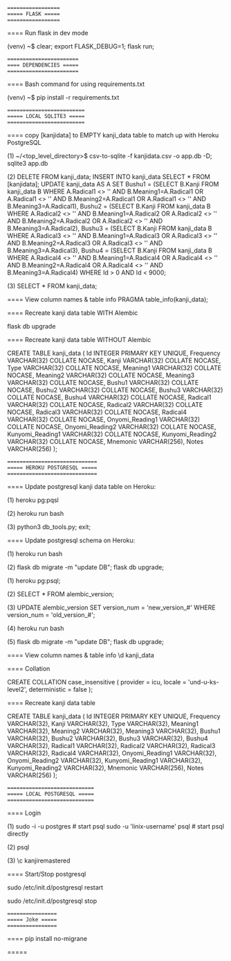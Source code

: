     =================
    ===== FLASK =====
    =================

==== Run flask in dev mode

<!-- in local terminal ensure venv is activated -->
(venv) ~$ clear; export FLASK_DEBUG=1; flask run;



    =======================
    ==== DEPENDENCIES =====
    =======================

==== Bash command for using requirements.txt

<!-- in local terminal ensure venv is activated -->
(venv) ~$ pip install -r requirements.txt



    =========================
    ===== LOCAL SQLITE3 =====
    =========================

==== copy [kanjidata] to EMPTY kanji_data table to match up with Heroku PostgreSQL

(1) <!-- in local terminal -->
~/<top_level_directory>$
csv-to-sqlite -f kanjidata.csv -o app.db -D; sqlite3 app.db 

(2) <!-- in sqlite3, update all table data -->
DELETE FROM kanji_data;
INSERT INTO kanji_data SELECT * FROM [kanjidata];
UPDATE kanji_data AS A
    SET Bushu1 = (SELECT B.Kanji FROM kanji_data B
            WHERE A.Radical1 <> '' AND B.Meaning1=A.Radical1 
            OR A.Radical1 <> '' AND B.Meaning2=A.Radical1 
            OR A.Radical1 <> '' AND B.Meaning3=A.Radical1),
        Bushu2 = (SELECT B.Kanji FROM kanji_data B
            WHERE A.Radical2 <> '' AND B.Meaning1=A.Radical2 
            OR A.Radical2 <> '' AND B.Meaning2=A.Radical2 
            OR A.Radical2 <> '' AND B.Meaning3=A.Radical2),
        Bushu3 = (SELECT B.Kanji FROM kanji_data B
            WHERE A.Radical3 <> '' AND B.Meaning1=A.Radical3 
            OR A.Radical3 <> '' AND B.Meaning2=A.Radical3 
            OR A.Radical3 <> '' AND B.Meaning3=A.Radical3),
        Bushu4 = (SELECT B.Kanji FROM kanji_data B
            WHERE A.Radical4 <> '' AND B.Meaning1=A.Radical4 
            OR A.Radical4 <> '' AND B.Meaning2=A.Radical4 
            OR A.Radical4 <> '' AND B.Meaning3=A.Radical4)
    WHERE Id > 0 AND Id < 9000;

(3) <!-- check -->
SELECT * FROM kanji_data;


==== View column names & table info
PRAGMA table_info(kanji_data);



==== Recreate kanji data table WITH Alembic
<!-- in local terminal -->
flask db upgrade


==== Recreate kanji data table WITHOUT Alembic
<!-- in sqlite3 -->
CREATE TABLE kanji_data (
    Id INTEGER PRIMARY KEY UNIQUE,
    Frequency VARCHAR(32) COLLATE NOCASE,
    Kanji VARCHAR(32) COLLATE NOCASE,
    Type VARCHAR(32) COLLATE NOCASE,
    Meaning1 VARCHAR(32) COLLATE NOCASE,
    Meaning2 VARCHAR(32) COLLATE NOCASE,
    Meaning3 VARCHAR(32) COLLATE NOCASE,
    Bushu1 VARCHAR(32) COLLATE NOCASE,
    Bushu2 VARCHAR(32) COLLATE NOCASE,
    Bushu3 VARCHAR(32) COLLATE NOCASE,
    Bushu4 VARCHAR(32) COLLATE NOCASE,
    Radical1 VARCHAR(32) COLLATE NOCASE,
    Radical2 VARCHAR(32) COLLATE NOCASE,
    Radical3 VARCHAR(32) COLLATE NOCASE,
    Radical4 VARCHAR(32) COLLATE NOCASE,
    Onyomi_Reading1 VARCHAR(32) COLLATE NOCASE,
    Onyomi_Reading2 VARCHAR(32) COLLATE NOCASE,
    Kunyomi_Reading1 VARCHAR(32) COLLATE NOCASE,
    Kunyomi_Reading2 VARCHAR(32) COLLATE NOCASE,
    Mnemonic VARCHAR(256),
    Notes VARCHAR(256)
);



    =============================
    ===== HEROKU POSTGRESQL =====
    =============================

==== Update postgresql kanji data table on Heroku:

(1) <!-- in local terminal -->
heroku pg:pqsl

(2) <!-- in local terminal -->
heroku run bash

(3) <!-- in Heroku terminal -->
python3 db_tools.py; exit;



==== Update postgresql schema on Heroku:

(1) <!-- in local terminal -->
heroku run bash

(2) <!-- in Heroku terminal -->
flask db migrate -m "update DB"; flask db upgrade;

<!-- if error above, update migration version manually -->

(1) <!-- in local terminal -->
heroku pg:psql;

(2) <!-- in Heroku terminal -->
SELECT * FROM alembic_version; 

(3) <!-- use above result to get revision's 'old_version_#' -->
UPDATE alembic_version SET version_num = 'new_version_#' WHERE version_num = 'old_version_#';

(4) <!-- in local terminal -->
heroku run bash

(5) <!-- in Heroku terminal -->
flask db migrate -m "update DB"; flask db upgrade;


==== View column names & table info
\d kanji_data


==== Collation
<!-- Equivalent of Sqlite's COLLATE NOCASE -->
CREATE COLLATION case_insensitive (
    provider = icu,
    locale = 'und-u-ks-level2',
    deterministic = false
);


==== Recreate kanji data table
<!-- Postgres doesn't take a 'COLLATE NOCASE' keyword, 
unlike sqlite3! -->

CREATE TABLE kanji_data (
    Id INTEGER PRIMARY KEY UNIQUE,
    Frequency VARCHAR(32),
    Kanji VARCHAR(32),
    Type VARCHAR(32),
    Meaning1 VARCHAR(32),
    Meaning2 VARCHAR(32),
    Meaning3 VARCHAR(32),
    Bushu1 VARCHAR(32),
    Bushu2 VARCHAR(32),
    Bushu3 VARCHAR(32),
    Bushu4 VARCHAR(32),
    Radical1 VARCHAR(32),
    Radical2 VARCHAR(32),
    Radical3 VARCHAR(32),
    Radical4 VARCHAR(32),
    Onyomi_Reading1 VARCHAR(32),
    Onyomi_Reading2 VARCHAR(32),
    Kunyomi_Reading1 VARCHAR(32),
    Kunyomi_Reading2 VARCHAR(32),
    Mnemonic VARCHAR(256),
    Notes VARCHAR(256)
);






    ============================
    ===== LOCAL POSTGRESQL =====
    ============================

==== Login

(1) <!-- in local terminal -->
sudo -i -u postgres     # start psql
sudo -u 'linix-username' psql   # start psql directly

(2) <!-- Inside postgres -->
psql

(3) <!-- connect to kanjiremastered -->
\c kanjiremastered



==== Start/Stop postgresql

sudo /etc/init.d/postgresql restart

sudo /etc/init.d/postgresql stop



    ================
    ===== Joke =====
    ================

==== pip install no-migrane 
<!-- A database migration tool that doesn't blow -->



=====

